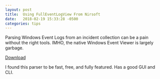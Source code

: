```yaml
---
layout: post
title:  Using FullEventLogView From Nirsoft
date:   2018-02-19 15:33:28 -0500
categories: tips
---
```


Parsing Windows Event Logs from an incident collection can be a pain without the right tools. IMHO, the native Windows Event Viewer is largely garbage.

[Download](https://www.nirsoft.net/utils/full_event_log_view.html)

I found this parser to be fast, free, and fully featured. Has a good GUI and CLI.

